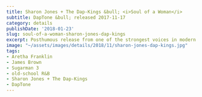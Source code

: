 ```yaml
---
title: Sharon Jones + The Dap-Kings &bull; <i>Soul of a Woman</i>
subtitle: DapTone &bull; released 2017-11-17
category: details
publishDate: '2018-01-23'
slug: soul-of-a-woman-sharon-jones-dap-kings
excerpt: Posthumous release from one of the strongest voices in modern soul.
image: "~/assets/images/details/2018/11/sharon-jones-dap-kings.jpg"
tags:
- Aretha Franklin
- James Brown
- Sugarman 3
- old-school R&B
- Sharon Jones + The Dap-Kings
- DapTone
---
```


